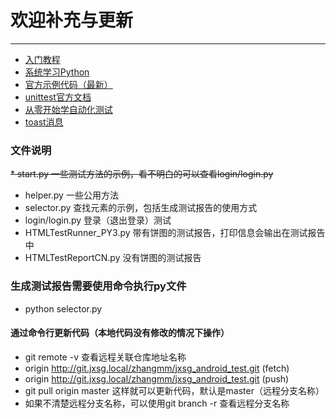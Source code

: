 # 欢迎补充与更新


-----
* [入门教程](https://bop.mol.uno/)
* [系统学习Python](http://www.runoob.com/python3/python3-tutorial.html)
* [官方示例代码（最新）](https://github.com/appium/appium/tree/master/sample-code/python)
* [unittest官方文档](https://docs.python.org/3/library/unittest.html)
* [从零开始学自动化测试](https://cloud.tencent.com/developer/column/2319/tag-0)
* [toast消息](https://cloud.tencent.com/developer/article/1087083)

### 文件说明
~~* start.py
一些测试方法的示例，看不明白的可以查看login/login.py~~
* helper.py
一些公用方法
* selector.py
查找元素的示例，包括生成测试报告的使用方式
* login/login.py
登录（退出登录）测试
* HTMLTestRunner_PY3.py
带有饼图的测试报告，打印信息会输出在测试报告中
* HTMLTestReportCN.py
没有饼图的测试报告
### 生成测试报告需要使用命令执行py文件
* python selector.py

#### 通过命令行更新代码（本地代码没有修改的情况下操作）
* git remote -v 查看远程关联仓库地址名称
* origin  http://git.jxsg.local/zhangmm/jxsg_android_test.git (fetch)
* origin  http://git.jxsg.local/zhangmm/jxsg_android_test.git (push)
* git pull origin master 这样就可以更新代码，默认是master（远程分支名称）
* 如果不清楚远程分支名称，可以使用git branch -r 查看远程分支名称

